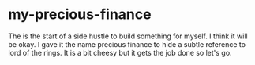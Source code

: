 # my-precious-finance
The is the start of a side hustle to build something for myself. I think it will be okay. I gave it the name precious finance to hide a subtle reference to lord of the rings. It is a bit cheesy but it gets the job done so let's go.
